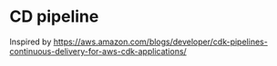 # CD pipeline
Inspired by
https://aws.amazon.com/blogs/developer/cdk-pipelines-continuous-delivery-for-aws-cdk-applications/